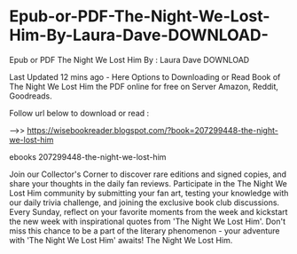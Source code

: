 # Epub-or-PDF-The-Night-We-Lost-Him-By-Laura-Dave-DOWNLOAD-
Epub or PDF The Night We Lost Him By : Laura Dave DOWNLOAD 

Last Updated 12 mins ago - Here Options to Downloading or Read Book of The Night We Lost Him the PDF online for free on Server Amazon, Reddit, Goodreads.
 
Follow url below to download or read :
 
-->> https://wisebookreader.blogspot.com/?book=207299448-the-night-we-lost-him
 
ebooks 207299448-the-night-we-lost-him
 
Join our Collector's Corner to discover rare editions and signed copies, and share your thoughts in the daily fan reviews.
Participate in the The Night We Lost Him community by submitting your fan art, testing your knowledge with our daily trivia challenge, and joining the exclusive book club discussions.
Every Sunday, reflect on your favorite moments from the week and kickstart the new week with inspirational quotes from 'The Night We Lost Him'. Don't miss this chance to be a part of the literary phenomenon - your adventure with 'The Night We Lost Him' awaits! The Night We Lost Him.
